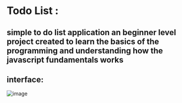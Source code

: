 # Todo List :


## simple to do list application an beginner level project created to learn the basics of the programming and understanding how the javascript fundamentals works


## interface:


![image](https://github.com/Blacksujit/todo-list/assets/148805811/8e48aa33-d1a0-4527-a9b5-d73b9b844e90)
